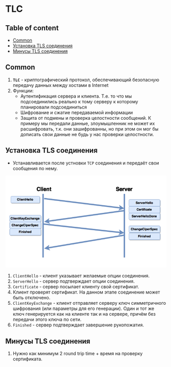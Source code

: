 # TLC

## Table of content
- [Common](#Common)
- [Установка TLS соединения](#Установка-TLS-соединения)
- [Минусы TLS соединения](#Минусы-TLS-соединения)

## Common
1. **`TLC`** - криптографический протокол, обеспечивающий безопасную передачу данных между хостами в Internet
1. Функции:
    * Аутентификация сервера и клиента. Т.е. то что мы подсоединились реально к тому серверу к которому планировали подсоединиться
    * Шифрование и сжатие передаваемой информации
    * Защита от подмены и проверка целостности сообщений. К примеру мы передали данные, злоумышленник не может их расшифровать, т.к. они зашифрованны, но при этом он мог бы дописать свои данные не будь у нас проверки целостности.

## Установка TLS соединения
* Устанавливается после устновки `TCP` соединения и передаёт свои сообщения по нему.

![TLS handshake](../images/tls-handshake.png)

1. `ClientHello` - клиент указывает желаемые опции соединения.
1. `ServerHello` - сервер подтверждает опции соединения.
1. `Certificate` - сервер посылает клиенту свой сертификат.
1. Клиент проверят сертификат. На данном этапе соединение может быть отключено.
1. `ClientKeyExchange` - клиент отправляет серверу ключ симметричного шифрования (или параметры для его генерации). Один и тот же ключ генерируется как на клиенте так и на сервере, причём без передачи этого ключа по сети.
1. `Finished` - сервер подтверждает завершение рукопожатия.

## Минусы TLS соединения
1. Нужно как минимум 2 round trip time + время на проверку сертификата.
